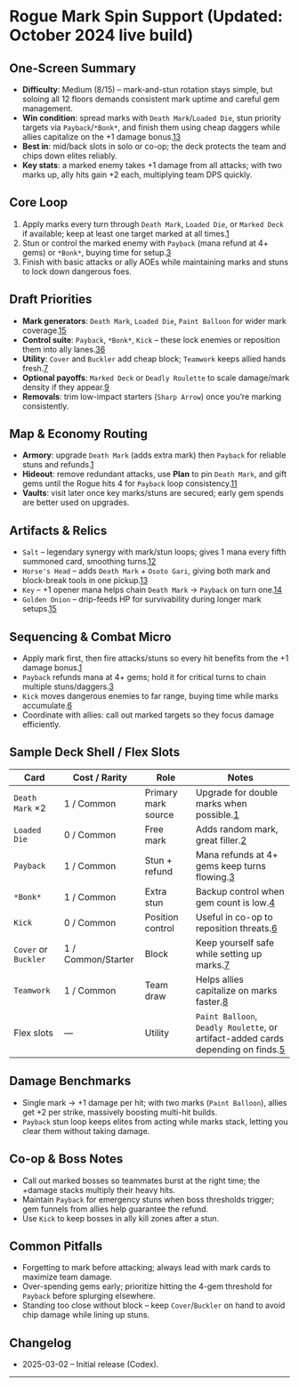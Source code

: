 # Rogue Mark Spin Support (Updated: October 2024 live build)

## One-Screen Summary
- **Difficulty**: Medium (8/15) – mark-and-stun rotation stays simple, but soloing all 12 floors demands consistent mark uptime and careful gem management.
- **Win condition**: spread marks with `Death Mark`/`Loaded Die`, stun priority targets via `Payback`/`*Bonk*`, and finish them using cheap daggers while allies capitalize on the +1 damage bonus.[1][2][3][4]
- **Best in**: mid/back slots in solo or co-op; the deck protects the team and chips down elites reliably.
- **Key stats**: a marked enemy takes +1 damage from all attacks; with two marks up, ally hits gain +2 each, multiplying team DPS quickly.

## Core Loop
1. Apply marks every turn through `Death Mark`, `Loaded Die`, or `Marked Deck` if available; keep at least one target marked at all times.[1][2]
2. Stun or control the marked enemy with `Payback` (mana refund at 4+ gems) or `*Bonk*`, buying time for setup.[3][4]
3. Finish with basic attacks or ally AOEs while maintaining marks and stuns to lock down dangerous foes.

## Draft Priorities
- **Mark generators**: `Death Mark`, `Loaded Die`, `Paint Balloon` for wider mark coverage.[1][2][5]
- **Control suite**: `Payback`, `*Bonk*`, `Kick` – these lock enemies or reposition them into ally lanes.[3][4][6]
- **Utility**: `Cover` and `Buckler` add cheap block; `Teamwork` keeps allied hands fresh.[7][8]
- **Optional payoffs**: `Marked Deck` or `Deadly Roulette` to scale damage/mark density if they appear.[9][10]
- **Removals**: trim low-impact starters (`Sharp Arrow`) once you’re marking consistently.

## Map & Economy Routing
- **Armory**: upgrade `Death Mark` (adds extra mark) then `Payback` for reliable stuns and refunds.[1][3]
- **Hideout**: remove redundant attacks, use **Plan** to pin `Death Mark`, and gift gems until the Rogue hits 4 for `Payback` loop consistency.[11]
- **Vaults**: visit later once key marks/stuns are secured; early gem spends are better used on upgrades.

## Artifacts & Relics
- `Salt` – legendary synergy with mark/stun loops; gives 1 mana every fifth summoned card, smoothing turns.[12]
- `Horse's Head` – adds `Death Mark` + `Osoto Gari`, giving both mark and block-break tools in one pickup.[13]
- `Key` – +1 opener mana helps chain `Death Mark` → `Payback` on turn one.[14]
- `Golden Onion` – drip-feeds HP for survivability during longer mark setups.[15]

## Sequencing & Combat Micro
- Apply mark first, then fire attacks/stuns so every hit benefits from the +1 damage bonus.[1]
- `Payback` refunds mana at 4+ gems; hold it for critical turns to chain multiple stuns/daggers.[3]
- `Kick` moves dangerous enemies to far range, buying time while marks accumulate.[6]
- Coordinate with allies: call out marked targets so they focus damage efficiently.

## Sample Deck Shell / Flex Slots
| Card | Cost / Rarity | Role | Notes |
| --- | --- | --- | --- |
| `Death Mark` ×2 | 1 / Common | Primary mark source | Upgrade for double marks when possible.[1] |
| `Loaded Die` | 0 / Common | Free mark | Adds random mark, great filler.[2] |
| `Payback` | 1 / Common | Stun + refund | Mana refunds at 4+ gems keep turns flowing.[3] |
| `*Bonk*` | 1 / Common | Extra stun | Backup control when gem count is low.[4] |
| `Kick` | 0 / Common | Position control | Useful in co-op to reposition threats.[6] |
| `Cover` or `Buckler` | 1 / Common/Starter | Block | Keep yourself safe while setting up marks.[7] |
| `Teamwork` | 1 / Common | Team draw | Helps allies capitalize on marks faster.[8] |
| Flex slots | — | Utility | `Paint Balloon`, `Deadly Roulette`, or artifact-added cards depending on finds.[5][10] |

## Damage Benchmarks
- Single mark → +1 damage per hit; with two marks (`Paint Balloon`), allies get +2 per strike, massively boosting multi-hit builds.
- `Payback` stun loop keeps elites from acting while marks stack, letting you clear them without taking damage.

## Co-op & Boss Notes
- Call out marked bosses so teammates burst at the right time; the +damage stacks multiply their heavy hits.
- Maintain `Payback` for emergency stuns when boss thresholds trigger; gem funnels from allies help guarantee the refund.
- Use `Kick` to keep bosses in ally kill zones after a stun.

## Common Pitfalls
- Forgetting to mark before attacking; always lead with mark cards to maximize team damage.
- Over-spending gems early; prioritize hitting the 4-gem threshold for `Payback` before splurging elsewhere.
- Standing too close without block – keep `Cover`/`Buckler` on hand to avoid chip damage while lining up stuns.

## Changelog
- 2025-03-02 – Initial release (Codex).

---

[1]: https://hellcard.fandom.com/wiki/Death_Mark "Death Mark | Hellcard Wiki"
[2]: https://hellcard.fandom.com/wiki/Loaded_Die "Loaded Die | Hellcard Wiki"
[3]: https://hellcard.fandom.com/wiki/Payback "Payback | Hellcard Wiki"
[4]: https://hellcard.fandom.com/wiki/%2ABonk%2A "*Bonk* | Hellcard Wiki"
[5]: https://hellcard.fandom.com/wiki/Paint_Balloon "Paint Balloon | Hellcard Wiki"
[6]: https://hellcard.fandom.com/wiki/Kick "Kick | Hellcard Wiki"
[7]: https://hellcard.fandom.com/wiki/Cover "Cover | Hellcard Wiki"
[8]: https://hellcard.fandom.com/wiki/Teamwork "Teamwork | Hellcard Wiki"
[9]: https://hellcard.fandom.com/wiki/Marked_Deck "Marked Deck | Hellcard Wiki"
[10]: https://hellcard.fandom.com/wiki/Deadly_Roulette "Deadly Roulette | Hellcard Wiki"
[11]: https://hellcard.fandom.com/wiki/Locations "Locations | Hellcard Wiki"
[12]: https://hellcard.fandom.com/wiki/Salt "Salt | Hellcard Wiki"
[13]: https://hellcard.fandom.com/wiki/Horse's_Head "Horse's Head | Hellcard Wiki"
[14]: https://hellcard.fandom.com/wiki/Key "Key | Hellcard Wiki"
[15]: https://hellcard.fandom.com/wiki/Golden_Onion "Golden Onion | Hellcard Wiki"
